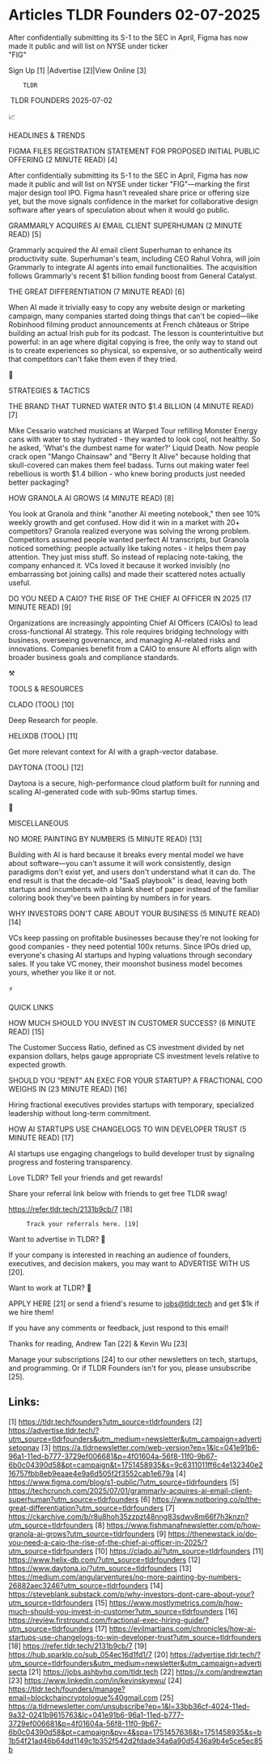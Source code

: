 # Articles TLDR Founders 02-07-2025

After confidentially submitting its S-1 to the SEC in April, Figma has
now made it public and will list on NYSE under ticker
"FIG" ‌ ‌ ‌ ‌ ‌ ‌ ‌ ‌ ‌ ‌ ‌ ‌ ‌ ‌ ‌ ‌ ‌ ‌ ‌ ‌ ‌ ‌ ‌ ‌ ‌ ‌  ‌ ‌ ‌ ‌ ‌ ‌ ‌ ‌ ‌ ‌ ‌ ‌ ‌ ‌ ‌ ‌ ‌ ‌ ‌ ‌ ‌ ‌ ‌ ‌ ‌ ‌ 


 Sign Up [1] |Advertise [2]|View Online [3] 

		TLDR 

 TLDR FOUNDERS 2025-07-02

📈 

HEADLINES & TRENDS

 FIGMA FILES REGISTRATION STATEMENT FOR PROPOSED INITIAL PUBLIC
OFFERING (2 MINUTE READ) [4] 

 After confidentially submitting its S-1 to the SEC in April, Figma
has now made it public and will list on NYSE under ticker
"FIG"—marking the first major design tool IPO. Figma hasn't revealed
share price or offering size yet, but the move signals confidence in
the market for collaborative design software after years of
speculation about when it would go public. 

 GRAMMARLY ACQUIRES AI EMAIL CLIENT SUPERHUMAN (2 MINUTE READ) [5] 

 Grammarly acquired the AI email client Superhuman to enhance its
productivity suite. Superhuman's team, including CEO Rahul Vohra, will
join Grammarly to integrate AI agents into email functionalities. The
acquisition follows Grammarly's recent $1 billion funding boost from
General Catalyst. 

 THE GREAT DIFFERENTIATION (7 MINUTE READ) [6] 

 When AI made it trivially easy to copy any website design or
marketing campaign, many companies started doing things that can't be
copied—like Robinhood filming product announcements at French
châteaus or Stripe building an actual Irish pub for its podcast. The
lesson is counterintuitive but powerful: in an age where digital
copying is free, the only way to stand out is to create experiences so
physical, so expensive, or so authentically weird that competitors
can't fake them even if they tried. 

🧠 

STRATEGIES & TACTICS

 THE BRAND THAT TURNED WATER INTO $1.4 BILLION (4 MINUTE READ) [7] 

 Mike Cessario watched musicians at Warped Tour refilling Monster
Energy cans with water to stay hydrated - they wanted to look cool,
not healthy. So he asked, 'What's the dumbest name for water?' Liquid
Death. Now people crack open "Mango Chainsaw" and "Berry It Alive"
because holding that skull-covered can makes them feel badass. Turns
out making water feel rebellious is worth $1.4 billion - who knew
boring products just needed better packaging? 

 HOW GRANOLA AI GROWS (4 MINUTE READ) [8] 

 You look at Granola and think "another AI meeting notebook," then see
10% weekly growth and get confused. How did it win in a market with
20+ competitors? Granola realized everyone was solving the wrong
problem. Competitors assumed people wanted perfect AI transcripts, but
Granola noticed something: people actually like taking notes - it
helps them pay attention. They just miss stuff. So instead of
replacing note-taking, the company enhanced it. VCs loved it because
it worked invisibly (no embarrassing bot joining calls) and made their
scattered notes actually useful. 

 DO YOU NEED A CAIO? THE RISE OF THE CHIEF AI OFFICER IN 2025 (17
MINUTE READ) [9] 

 Organizations are increasingly appointing Chief AI Officers (CAIOs)
to lead cross-functional AI strategy. This role requires bridging
technology with business, overseeing governance, and managing
AI-related risks and innovations. Companies benefit from a CAIO to
ensure AI efforts align with broader business goals and compliance
standards. 

⚒️ 

TOOLS & RESOURCES

 CLADO (TOOL) [10] 

 Deep Research for people. 

 HELIXDB (TOOL) [11] 

 Get more relevant context for AI with a graph-vector database. 

 DAYTONA (TOOL) [12] 

 Daytona is a secure, high-performance cloud platform built for
running and scaling AI-generated code with sub-90ms startup times. 

🎁 

MISCELLANEOUS

 NO MORE PAINTING BY NUMBERS (5 MINUTE READ) [13] 

 Building with AI is hard because it breaks every mental model we have
about software—you can't assume it will work consistently, design
paradigms don't exist yet, and users don't understand what it can do.
The end result is that the decade-old "SaaS playbook" is dead, leaving
both startups and incumbents with a blank sheet of paper instead of
the familiar coloring book they've been painting by numbers in for
years. 

 WHY INVESTORS DON'T CARE ABOUT YOUR BUSINESS (5 MINUTE READ) [14] 

 VCs keep passing on profitable businesses because they're not looking
for good companies - they need potential 100x returns. Since IPOs
dried up, everyone's chasing AI startups and hyping valuations through
secondary sales. If you take VC money, their moonshot business model
becomes yours, whether you like it or not. 

⚡ 

QUICK LINKS

 HOW MUCH SHOULD YOU INVEST IN CUSTOMER SUCCESS? (6 MINUTE READ) [15] 

 The Customer Success Ratio, defined as CS investment divided by net
expansion dollars, helps gauge appropriate CS investment levels
relative to expected growth. 

 SHOULD YOU “RENT” AN EXEC FOR YOUR STARTUP? A FRACTIONAL COO
WEIGHS IN (23 MINUTE READ) [16] 

 Hiring fractional executives provides startups with temporary,
specialized leadership without long-term commitment. 

 HOW AI STARTUPS USE CHANGELOGS TO WIN DEVELOPER TRUST (5 MINUTE READ)
[17] 

 AI startups use engaging changelogs to build developer trust by
signaling progress and fostering transparency. 

Love TLDR? Tell your friends and get rewards!

 Share your referral link below with friends to get free TLDR swag! 

 https://refer.tldr.tech/2131b9cb/7 [18] 

		 Track your referrals here. [19] 

Want to advertise in TLDR? 📰

 If your company is interested in reaching an audience of founders,
executives, and decision makers, you may want to ADVERTISE WITH US
[20]. 

Want to work at TLDR? 💼

 APPLY HERE [21] or send a friend's resume to jobs@tldr.tech and get
$1k if we hire them! 

 If you have any comments or feedback, just respond to this email! 

Thanks for reading, 
Andrew Tan [22] & Kevin Wu [23] 

 Manage your subscriptions [24] to our other newsletters on tech,
startups, and programming. Or if TLDR Founders isn't for you, please
unsubscribe [25]. 

 

Links:
------
[1] https://tldr.tech/founders?utm_source=tldrfounders
[2] https://advertise.tldr.tech/?utm_source=tldrfounders&utm_medium=newsletter&utm_campaign=advertisetopnav
[3] https://a.tldrnewsletter.com/web-version?ep=1&lc=041e91b6-96a1-11ed-b777-3729ef006681&p=4f01604a-56f8-11f0-9b67-6b0c04390d58&pt=campaign&t=1751458935&s=9c6311011ff6c4e132340e216757fbb8eb9eaae4e9a6d505f2f3552cab1e679a
[4] https://www.figma.com/blog/s1-public/?utm_source=tldrfounders
[5] https://techcrunch.com/2025/07/01/grammarly-acquires-ai-email-client-superhuman?utm_source=tldrfounders
[6] https://www.notboring.co/p/the-great-differentiation?utm_source=tldrfounders
[7] https://ckarchive.com/b/r8u8hoh35zzpzt48nng83sdwv8m66f7h3knzn?utm_source=tldrfounders
[8] https://www.fishmanafnewsletter.com/p/how-granola-ai-grows?utm_source=tldrfounders
[9] https://thenewstack.io/do-you-need-a-caio-the-rise-of-the-chief-ai-officer-in-2025/?utm_source=tldrfounders
[10] https://clado.ai/?utm_source=tldrfounders
[11] https://www.helix-db.com/?utm_source=tldrfounders
[12] https://www.daytona.io/?utm_source=tldrfounders
[13] https://medium.com/angularventures/no-more-painting-by-numbers-26882aec3246?utm_source=tldrfounders
[14] https://steveblank.substack.com/p/why-investors-dont-care-about-your?utm_source=tldrfounders
[15] https://www.mostlymetrics.com/p/how-much-should-you-invest-in-customer?utm_source=tldrfounders
[16] https://review.firstround.com/fractional-exec-hiring-guide/?utm_source=tldrfounders
[17] https://evilmartians.com/chronicles/how-ai-startups-use-changelogs-to-win-developer-trust?utm_source=tldrfounders
[18] https://refer.tldr.tech/2131b9cb/7
[19] https://hub.sparklp.co/sub_054ec16d1fd1/7
[20] https://advertise.tldr.tech/?utm_source=tldrfounders&utm_medium=newsletter&utm_campaign=advertisecta
[21] https://jobs.ashbyhq.com/tldr.tech
[22] https://x.com/andrewztan
[23] https://www.linkedin.com/in/kevinskyewu/
[24] https://tldr.tech/founders/manage?email=blockchaincryptologue%40gmail.com
[25] https://a.tldrnewsletter.com/unsubscribe?ep=1&l=33bb36cf-4024-11ed-9a32-0241b9615763&lc=041e91b6-96a1-11ed-b777-3729ef006681&p=4f01604a-56f8-11f0-9b67-6b0c04390d58&pt=campaign&pv=4&spa=1751457636&t=1751458935&s=b1b54f21ad46b64dd1149c1b352f542d2fdade34a6a90d5436a9b4e5ce5ec85b